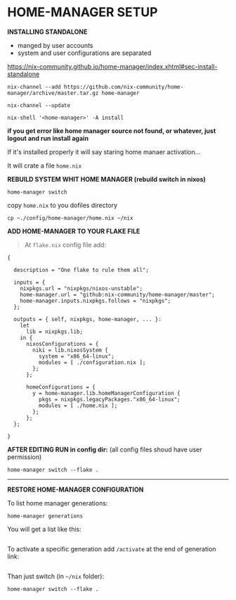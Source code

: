 # HOME-MANAGER SETUP

**INSTALLING STANDALONE**
- manged by user accounts
- system and user configurations are separated

https://nix-community.github.io/home-manager/index.xhtml#sec-install-standalone

```
nix-channel --add https://github.com/nix-community/home-manager/archive/master.tar.gz home-manager
```
```
nix-channel --update
```

```
nix-shell '<home-manager>' -A install
```

**if you get error like home manager source not found, or whatever, just logout and run install again**

If it's installed properly it will say staring home manaer activation...

It will crate a file `home.nix`


**REBUILD SYSTEM WHIT HOME MANAGER (rebuild switch in nixos)**

```
home-manager switch
```

copy `home.nix` to you dofiles directory

```
cp ~./config/home-manager/home.nix ~/nix
```

**ADD HOME-MANAGER TO YOUR FLAKE FILE**

>At `flake.nix` config file add:

```
{

  description = "One flake to rule them all";

  inputs = {
    nixpkgs.url = "nixpkgs/nixos-unstable";
    home-manager.url = "github:nix-community/home-manager/master";
    home-manager.inputs.nixpkgs.follows = "nixpkgs";
  };

  outputs = { self, nixpkgs, home-manager, ... }:
    let
      lib = nixpkgs.lib;
    in {
      nixosConfigurations = {
        niki = lib.nixosSystem {
          system = "x86_64-linux";
          modules = [ ./configuration.nix ];
        };
      };

      homeConfigurations = {
        y = home-manager.lib.homeManagerConfiguration {
          pkgs = nixpkgs.legacyPackages."x86_64-linux";
          modules = [ ./home.nix ];
        };
      };
  };

}
```

**AFTER EDITING RUN in config dir:** (all config files shoud have user permission)

```
home-manager switch --flake .
```

---

**RESTORE HOME-MANAGER CONFIGURATION**

To list home manager generations:

```
home-manager generations
```

You will get a list like this:

```

```

To activate a specific generation add `/activate` at the end of generation link:

```

```

Than just switch (in `~/nix` folder):

```
home-manager switch --flake .
```